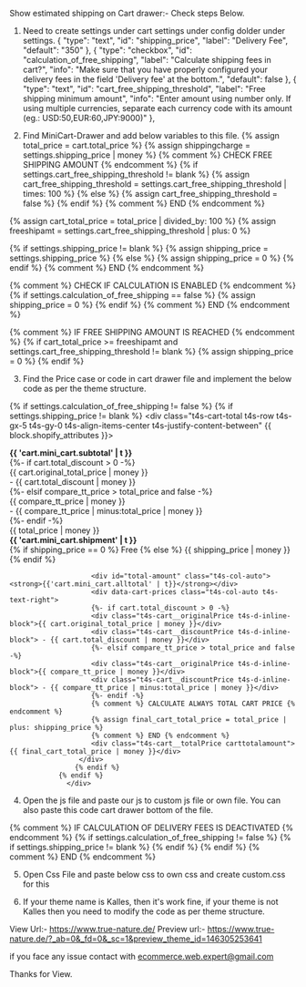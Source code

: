 Show estimated shipping  on Cart drawer:- 
Check steps Below.
1. Need to create settings under cart settings under config dolder under settings.
 {
        "type": "text",
        "id": "shipping_price",
        "label": "Delivery Fee",
        "default": "350"
      },
      {
        "type": "checkbox",
        "id": "calculation_of_free_shipping",
        "label": "Calculate shipping fees in cart?",
        "info": "Make sure that you have properly configured your delivery fees in the field 'Delivery fee' at the bottom.",
        "default": false
      },
      {
        "type": "text",
        "id": "cart_free_shipping_threshold",
        "label": "Free shipping minimum amount",
        "info": "Enter amount using number only. If using multiple currencies, separate each currency code with its amount (eg.: USD:50,EUR:60,JPY:9000)"
      },

2. Find MiniCart-Drawer and add below variables to this file.
{% assign total_price    = cart.total_price %}
{%  assign shippingcharge = settings.shipping_price | money %}
{% comment %} CHECK FREE SHIPPING AMOUNT {% endcomment %}
{% if settings.cart_free_shipping_threshold != blank %}
    {% assign cart_free_shipping_threshold = settings.cart_free_shipping_threshold | times: 100 %}
{% else %}
    {% assign cart_free_shipping_threshold = false %}
{% endif %}
{% comment %} END {% endcomment %}

{% assign cart_total_price = total_price | divided_by: 100 %}
{% assign freeshipamt = settings.cart_free_shipping_threshold | plus: 0 %}

{% if settings.shipping_price != blank %}
    {% assign shipping_price = settings.shipping_price %}
{% else %}
    {% assign shipping_price = 0 %}
{% endif %}
{% comment %} END {% endcomment %}

{% comment %} CHECK IF CALCULATION IS ENABLED {% endcomment %}
{% if settings.calculation_of_free_shipping == false %}
    {% assign shipping_price = 0 %}
{% endif %}
{% comment %} END {% endcomment %}

{% comment %} IF FREE SHIPPING AMOUNT IS REACHED {% endcomment %}
{% if cart_total_price >= freeshipamt and settings.cart_free_shipping_threshold != blank %}
    {% assign shipping_price = 0 %}
{% endif %}

3. Find the Price case or code in cart drawer file and implement  the below code as per the theme structure. 

{% if settings.calculation_of_free_shipping != false %}
              {% if settings.shipping_price != blank %}
                  <div class="t4s-cart-total t4s-row t4s-gx-5 t4s-gy-0 t4s-align-items-center t4s-justify-content-between" {{ block.shopify_attributes }}>
                     <div class="t4s-col-auto"><strong>{{ 'cart.mini_cart.subtotal' | t }}</strong></div>
                     <div data-cart-prices class="t4s-col-auto t4s-text-right">
                        {%- if cart.total_discount > 0 -%}
                        <div class="t4s-cart__originalPrice t4s-d-inline-block">{{ cart.original_total_price | money }}</div>
                        <div class="t4s-cart__discountPrice t4s-d-inline-block"> - {{ cart.total_discount | money }}</div>
                        {%- elsif compare_tt_price > total_price and false -%}
                        <div class="t4s-cart__originalPrice t4s-d-inline-block">{{ compare_tt_price | money }}</div>
                        <div class="t4s-cart__discountPrice t4s-d-inline-block"> - {{ compare_tt_price | minus:total_price | money }}</div>
                        {%- endif -%}
                        <div id="cart-subtotalp" data-sub-total="{{ total_price }}" class="t4s-cart__totalPrice cart-subtotal">{{ total_price | money }}</div>
                     </div>
                     <div class="t4s-col-auto"><strong>{{ 'cart.mini_cart.shipment' | t }}</strong></div>
                      <span class="totals__subtotal-value totals__subtotal-value-price shiping-text-{% if shipping_price == 0 %}g{% else %}p{% endif %}" data-shiping-amount="{{ settings.shipping_price }}" data-shiping-price="{{ shippingcharge }}">
						{% if shipping_price == 0 %}
						Free
						{% else %}
						{{ shipping_price | money }}
						{% endif %}
						</span>
						
                        <div id="total-amount" class="t4s-col-auto"><strong>{{'cart.mini_cart.alltotal' | t}}</strong></div>
                        <div data-cart-prices class="t4s-col-auto t4s-text-right">
                        {%- if cart.total_discount > 0 -%}
                        <div class="t4s-cart__originalPrice t4s-d-inline-block">{{ cart.original_total_price | money }}</div>
                        <div class="t4s-cart__discountPrice t4s-d-inline-block"> - {{ cart.total_discount | money }}</div>
                        {%- elsif compare_tt_price > total_price and false -%}
                        <div class="t4s-cart__originalPrice t4s-d-inline-block">{{ compare_tt_price | money }}</div>
                        <div class="t4s-cart__discountPrice t4s-d-inline-block"> - {{ compare_tt_price | minus:total_price | money }}</div>
                        {%- endif -%}
                        {% comment %} CALCULATE ALWAYS TOTAL CART PRICE {% endcomment %}
                        {% assign final_cart_total_price = total_price | plus: shipping_price %}
                        {% comment %} END {% endcomment %}
                        <div class="t4s-cart__totalPrice carttotalamount">{{ final_cart_total_price | money }}</div>
                     </div>
                    {% endif %}
                {% endif %}
                  </div>

4. Open the js file and paste our js to custom js file or own file. You can also paste this code cart drawer bottom of the  file.

{% comment %} IF CALCULATION OF DELIVERY FEES IS DEACTIVATED {% endcomment %}
{% if settings.calculation_of_free_shipping != false %}
    {% if settings.shipping_price != blank %}
        <script>
           
$(document).ready(function() {

  $(document).on("click", ".t4s-mini_cart__actions .is--minus, .t4s-mini_cart__actions .is--plus", function() {
    updateCartSubtotal();
  });

              function updateCartSubtotal() {
              
              var shippingPrice = $("span.shiping-text-p").attr('data-shiping-price');
              var shiping_amount = parseFloat($("span.shiping-text-p").attr('data-shiping-amount')) / 100; // Convert to a number and divide by 100
              
              var freeshipprice = {{cart_free_shipping_threshold }};
             
              setTimeout(function() {
              
              var cartTotal =  $("div#cart-subtotalp").attr('data-sub-total');
              var shipingTextSpan = $('.shiping-text-p');
              
              if (cartTotal > freeshipprice) {
                $("span.shiping-text-p").addClass('shiping-text-g');
              shipingTextSpan.text("Free");
              console.log('Free');
              } else {
                $("span.shiping-text-p").removeClass('shiping-text-g');
             var cartTotala = parseFloat($("div#cart-subtotalp").attr('data-sub-total')) / 100; // Convert to a number and divide by 100
              var final_cart_total_price_amount = cartTotala + shiping_amount; // Calculate the sum of the two variables
              $('#total-amount').next('div').addClass('updated-cart-amount');
                $('.updated-cart-amount').find('.cart-subtotal').html("€"+final_cart_total_price_amount);
              $('.shiping-text-p').text(shippingPrice);
            
              }
              
              }, 3000);
              }
});
 </script>
    {% endif %}
{% endif %}
{% comment %} END {% endcomment %}

5. Open Css File and paste below css to own css and create custom.css for this 
<style>
	  .shiping-text-g{
  color:#79AC2B;
}

.t4s-drawer__bottom  .t4s-cart-total {
    display: grid;
    grid-template-columns: 1fr 1fr;
    gap: 10px;
}
.t4s-drawer__bottom .t4s-col-auto,
.t4s-drawer__bottom .totals__subtotal-value {
    font-size: 15px !important;
  line-height: normal;
}
.t4s-drawer__bottom .totals__subtotal-value {
  text-align: right;
}
.t4s-drawer__bottom .t4s-col-auto strong,
.t4s-drawer__bottom .totals__subtotal-value,
.t4s-drawer__bottom .t4s-cart__totalPrice {
    font-weight: 400 !important;
}
</style>

6. If your theme name is Kalles, then it's work fine, if your theme is not Kalles then you need to modify the code as per theme structure.

View Url:- https://www.true-nature.de/
Preview url:- https://www.true-nature.de/?_ab=0&_fd=0&_sc=1&preview_theme_id=146305253641


if you face any issue contact with ecommerce.web.expert@gmail.com

Thanks for View.
